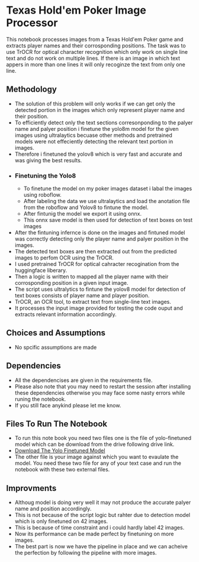 # Texas Hold'em Poker Image Processor

This notebook processes images from a Texas Hold'em Poker game and extracts player names and their corrosponding positions. The task was to use TrOCR for optical character recognition which only work on single line text and do not work on multiple lines. If there is an image in which text appers in more than one lines it will only recoginze the text from only one line. 

## Methodology

- The solution of this problem will only works if we can get only the detected portion in the images which only represent player name and their position.
- To efficiently detect only the text sections corresonponding to the palyer name and palyer position i finetune the yolo8m model for the given images using ultralaytics becuase other methods and pretrained       
   models were not effeciently detecting the relevant text portion in images.
- Therefore i finetuned the yolov8 which is very fast and accurate and was giving the best results.
- ### Finetuning the Yolo8
    - To finetune the model on my poker images dataset i labal the images using roboflow.
    - After labeling the data we use ultralaytics and load the anotation file from the roboflow and Yolov8 to fintune the model.
    - After fintunig the model we export it using onnx.
    - This onnx save model is then used for detection of text boxes on test images 
- After the fintuning infernce is done on the images and fintuned model was correctly detecting only the player name and palyer position in the images.
- The detected text boxes are then extracted out from the predicted images to perfom OCR using the TrOCR. 
- I used pretrained TrOCR for optical cahracter recogination from the huggingface liberary.
- Then a logic is written to mapped all the player name with their corrosponding position in a given input image.
- The script uses ultralytics to fintune the yolov8 model for detection of text boxes consists of player name and player position.
- TrOCR, an OCR tool, to extract text from single-line text images. 
- It processes the input image provided for testing the code ouput and extracts relevant information accordingly.

## Choices and Assumptions

- No spcific assumptions are made

## Dependencies

- All the dependencises are given in the requirements file.
- Please also note that you may need to restart the session after installing these dependencies otherwise you may face some nasty errors while runing the notebook.
- If you still face anykind please let me know.

## Files To Run The Notebook
- To run this note book you need two files one is the file of yolo-finetuned model which can be download from the drive following drive link.
- [Download The Yolo Finetuned Model](https://drive.google.com/drive/folders/1DTx2lXzSr2x2q5kctTdAwAjp6rsyrnhB?usp=sharing)
- The other file is your image against which you want to evaulate the model. You need these two file for any of your text case and run the notebook with these two external files.

## Improvments 
- Althoug model is doing very well it may not produce the accurate palyer name and position accordingly.
- This is not because of the script logic but rahter due to detection model which is only finetuned on 42 images.
- This is because of time constraint and i could hardly label 42 images.
- Now its performance can be made perfect by finetuning on more images.
- The best part is now we have the pipeline in place and we can acheive the perfection by following the pipeline with more images.
